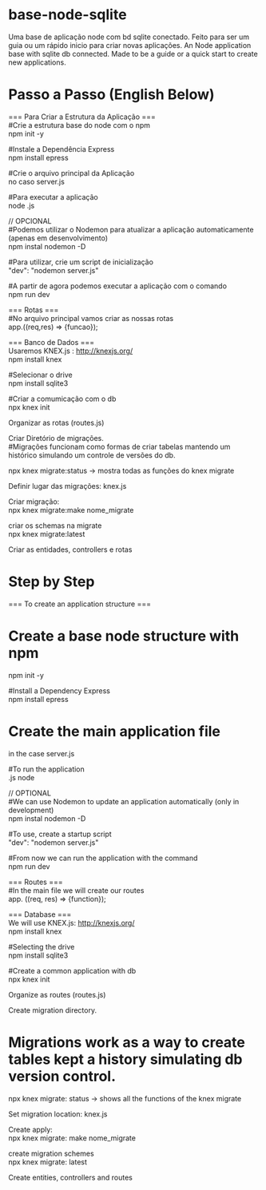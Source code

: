 # base-node-sqlite
Uma base de aplicação node com bd sqlite conectado. Feito para ser um guia ou um rápido inicio para criar novas aplicações.
 An Node application base with sqlite db connected. Made to be a guide or a quick start to create new applications.
 
 # Passo a Passo (English Below)
 === Para Criar a Estrutura da Aplicação ===<br/>
#Crie a estrutura base do node com o npm<br/>
npm init -y<br/>

#Instale a Dependência Express<br/>
npm install epress<br/>

#Crie o arquivo principal da Aplicação<br/>
no caso server.js<br/>

#Para executar a aplicação<br/>
node <arquivoPrincipal>.js<br/>

// OPCIONAL<br/>
#Podemos utilizar o Nodemon para atualizar a aplicação automaticamente (apenas em desenvolvimento)<br/>
npm instal nodemon -D<br/>

#Para utilizar, crie um script de inicialização<br/>
"dev": "nodemon server.js"<br/>

#A partir de agora podemos executar a aplicação com o comando<br/>
npm run dev<br/>

=== Rotas ===<br/>
#No arquivo principal vamos criar as nossas rotas<br/>
app.<comandoRota>((req,res) => {funcao});<br/>

=== Banco de Dados ===<br/>
Usaremos KNEX.js : http://knexjs.org/<br/>
npm install knex<br/>

#Selecionar o drive<br/>
npm install sqlite3<br/>

#Criar a comumicação com o db<br/>
npx knex init<br/>

Organizar as rotas (routes.js)<br/>

Criar Diretório de migrações.<br/>
#Migrações funcionam como formas de criar tabelas mantendo um histórico simulando um controle de versões do db. <br/>

npx knex migrate:status -> mostra todas as funções do knex migrate<br/>

Definir lugar das migrações: knex.js<br/>

Criar migração:<br/>
npx knex migrate:make nome_migrate<br/>

criar os schemas na migrate<br/>
npx knex migrate:latest<br/>

Criar as entidades, controllers e rotas<br/>

# Step by Step

=== To create an application structure === <br/>
# Create a base node structure with npm <br/>
npm init -y <br/>

#Install a Dependency Express <br/>
npm install epress <br/>

# Create the main application file <br/>
in the case server.js <br/>

#To run the application <br/>
<mainfile> .js node <br/>

// OPTIONAL <br/>
#We can use Nodemon to update an application automatically (only in development) <br/>
npm instal nodemon -D <br/>

#To use, create a startup script <br/>
"dev": "nodemon server.js" <br/>

#From now we can run the application with the command <br/>
npm run dev <br/>

=== Routes === <br/>
#In the main file we will create our routes <br/>
app. <commandRout> ((req, res) => {function}); <br/>

=== Database === <br/>
We will use KNEX.js: http://knexjs.org/ <br/>
npm install knex <br/>

#Selecting the drive <br/>
npm install sqlite3 <br/>

#Create a common application with db <br/>
npx knex init <br/>

Organize as routes (routes.js) <br/>

Create migration directory. <br/>
# Migrations work as a way to create tables kept a history simulating db version control. <br/>

npx knex migrate: status -> shows all the functions of the knex migrate <br/>

Set migration location: knex.js <br/>

Create apply: <br/>
npx knex migrate: make nome_migrate <br/>

create migration schemes <br/>
npx knex migrate: latest <br/>

Create entities, controllers and routes <br/>
